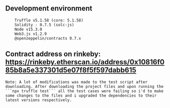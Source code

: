 ## Development environment
```
    Truffle v5.1.58 (core: 5.1.58)
    Solidity - 0.7.5 (solc-js)
    Node v15.3.0
    Web3.js v1.2.9
    @openzeppelin/contracts 0.7.x
```

## Contract address on rinkeby: https://rinkeby.etherscan.io/address/0x10816f085b8a5e337301d5e07f8f5f597dabb615

```
Note: A lot of modifications was made to the test script after downloading. After downloading the project files and upon running the ```npx truffle test``` all the test cases were failing so i'd to make some changes to the files and i upgraded the dependencies to their latest versions respectively.
```